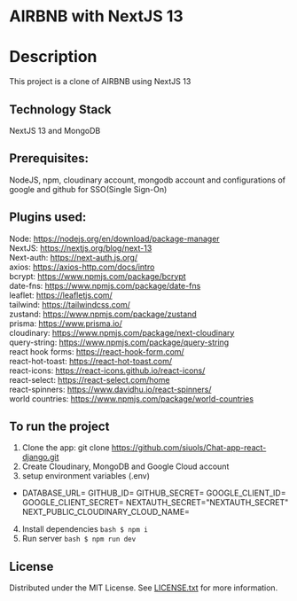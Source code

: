 # AIRBNB with NextJS 13

# Description
This project is a clone of AIRBNB using NextJS 13

## Technology Stack
NextJS 13 and MongoDB

## Prerequisites: 
NodeJS, npm, cloudinary account, mongodb account and configurations of google and github for SSO(Single Sign-On)

## Plugins used:
Node: https://nodejs.org/en/download/package-manager<br />
NextJS: https://nextjs.org/blog/next-13<br />
Next-auth: https://next-auth.js.org/<br />
axios: https://axios-http.com/docs/intro<br />
bcrypt: https://www.npmjs.com/package/bcrypt<br />
date-fns: https://www.npmjs.com/package/date-fns<br />
leaflet: https://leafletjs.com/<br />
tailwind: https://tailwindcss.com/<br />
zustand: https://www.npmjs.com/package/zustand<br />
prisma: https://www.prisma.io/<br />
cloudinary: https://www.npmjs.com/package/next-cloudinary<br />
query-string: https://www.npmjs.com/package/query-string<br />
react hook forms: https://react-hook-form.com/<br />
react-hot-toast: https://react-hot-toast.com/<br />
react-icons: https://react-icons.github.io/react-icons/<br />
react-select: https://react-select.com/home<br />
react-spinners: https://www.davidhu.io/react-spinners/<br />
world countries: https://www.npmjs.com/package/world-countries<br />

## To run the project
1. Clone the app: git clone https://github.com/siuols/Chat-app-react-django.git
2. Create Cloudinary, MongoDB and Google Cloud account
3. setup environment variables (.env)
  - DATABASE_URL=<from mongoDB>
    GITHUB_ID=<github OAuth>
    GITHUB_SECRET=<github OAuth>
    GOOGLE_CLIENT_ID=<google OAuth>
    GOOGLE_CLIENT_SECRET=<google OAuth>
    NEXTAUTH_SECRET="NEXTAUTH_SECRET"
    NEXT_PUBLIC_CLOUDINARY_CLOUD_NAME=<cloudinary name>
4. Install dependencies ```bash $ npm i ```
5. Run server ```bash $ npm run dev ```
    
## License
Distributed under the MIT License. See [LICENSE.txt](./LICENSE) for more information.
